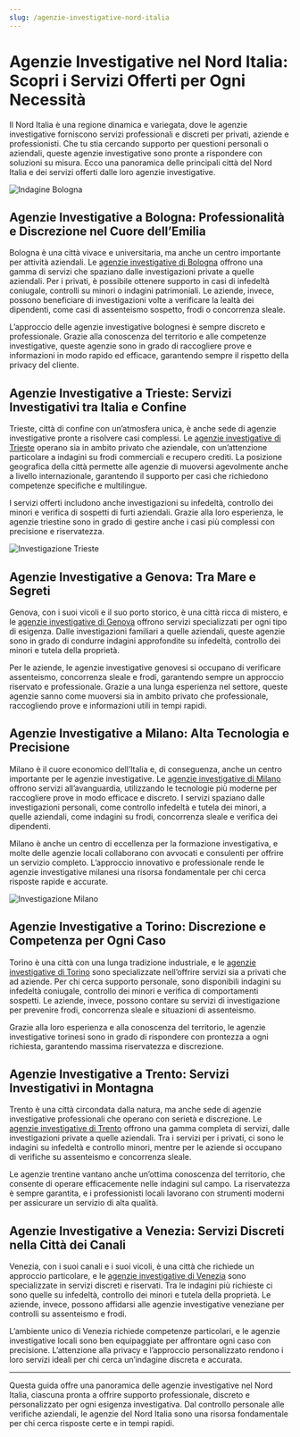 ```yaml
---
slug: /agenzie-investigative-nord-italia
---
```

# Agenzie Investigative nel Nord Italia: Scopri i Servizi Offerti per Ogni Necessità

Il Nord Italia è una regione dinamica e variegata, dove le agenzie investigative forniscono servizi professionali e discreti per privati, aziende e professionisti. Che tu stia cercando supporto per questioni personali o aziendali, queste agenzie investigative sono pronte a rispondere con soluzioni su misura. Ecco una panoramica delle principali città del Nord Italia e dei servizi offerti dalle loro agenzie investigative.

![Indagine Bologna](/guide-img/output/11.jpg)

## Agenzie Investigative a Bologna: Professionalità e Discrezione nel Cuore dell’Emilia

Bologna è una città vivace e universitaria, ma anche un centro importante per attività aziendali. Le [agenzie investigative di Bologna](https://www.impresaitalia.info/746/1/agenzie-investigative/bologna.aspx) offrono una gamma di servizi che spaziano dalle investigazioni private a quelle aziendali. Per i privati, è possibile ottenere supporto in casi di infedeltà coniugale, controlli su minori o indagini patrimoniali. Le aziende, invece, possono beneficiare di investigazioni volte a verificare la lealtà dei dipendenti, come casi di assenteismo sospetto, frodi o concorrenza sleale.

L’approccio delle agenzie investigative bolognesi è sempre discreto e professionale. Grazie alla conoscenza del territorio e alle competenze investigative, queste agenzie sono in grado di raccogliere prove e informazioni in modo rapido ed efficace, garantendo sempre il rispetto della privacy del cliente.

## Agenzie Investigative a Trieste: Servizi Investigativi tra Italia e Confine

Trieste, città di confine con un’atmosfera unica, è anche sede di agenzie investigative pronte a risolvere casi complessi. Le [agenzie investigative di Trieste](https://www.impresaitalia.info/746/1/agenzie-investigative/trieste.aspx) operano sia in ambito privato che aziendale, con un’attenzione particolare a indagini su frodi commerciali e recupero crediti. La posizione geografica della città permette alle agenzie di muoversi agevolmente anche a livello internazionale, garantendo il supporto per casi che richiedono competenze specifiche e multilingue.

I servizi offerti includono anche investigazioni su infedeltà, controllo dei minori e verifica di sospetti di furti aziendali. Grazie alla loro esperienza, le agenzie triestine sono in grado di gestire anche i casi più complessi con precisione e riservatezza.

![Investigazione Trieste](/guide-img/output/12.jpg)

## Agenzie Investigative a Genova: Tra Mare e Segreti

Genova, con i suoi vicoli e il suo porto storico, è una città ricca di mistero, e le [agenzie investigative di Genova](https://www.impresaitalia.info/746/1/agenzie-investigative/genova.aspx) offrono servizi specializzati per ogni tipo di esigenza. Dalle investigazioni familiari a quelle aziendali, queste agenzie sono in grado di condurre indagini approfondite su infedeltà, controllo dei minori e tutela della proprietà.

Per le aziende, le agenzie investigative genovesi si occupano di verificare assenteismo, concorrenza sleale e frodi, garantendo sempre un approccio riservato e professionale. Grazie a una lunga esperienza nel settore, queste agenzie sanno come muoversi sia in ambito privato che professionale, raccogliendo prove e informazioni utili in tempi rapidi.

## Agenzie Investigative a Milano: Alta Tecnologia e Precisione

Milano è il cuore economico dell’Italia e, di conseguenza, anche un centro importante per le agenzie investigative. Le [agenzie investigative di Milano](https://www.impresaitalia.info/746/1/agenzie-investigative/milano.aspx) offrono servizi all’avanguardia, utilizzando le tecnologie più moderne per raccogliere prove in modo efficace e discreto. I servizi spaziano dalle investigazioni personali, come controllo infedeltà e tutela dei minori, a quelle aziendali, come indagini su frodi, concorrenza sleale e verifica dei dipendenti.

Milano è anche un centro di eccellenza per la formazione investigativa, e molte delle agenzie locali collaborano con avvocati e consulenti per offrire un servizio completo. L’approccio innovativo e professionale rende le agenzie investigative milanesi una risorsa fondamentale per chi cerca risposte rapide e accurate.

![Investigazione Milano](/guide-img/output/13.jpg)

## Agenzie Investigative a Torino: Discrezione e Competenza per Ogni Caso

Torino è una città con una lunga tradizione industriale, e le [agenzie investigative di Torino](https://www.impresaitalia.info/746/1/agenzie-investigative/torino.aspx) sono specializzate nell’offrire servizi sia a privati che ad aziende. Per chi cerca supporto personale, sono disponibili indagini su infedeltà coniugale, controllo dei minori e verifica di comportamenti sospetti. Le aziende, invece, possono contare su servizi di investigazione per prevenire frodi, concorrenza sleale e situazioni di assenteismo.

Grazie alla loro esperienza e alla conoscenza del territorio, le agenzie investigative torinesi sono in grado di rispondere con prontezza a ogni richiesta, garantendo massima riservatezza e discrezione.

## Agenzie Investigative a Trento: Servizi Investigativi in Montagna

Trento è una città circondata dalla natura, ma anche sede di agenzie investigative professionali che operano con serietà e discrezione. Le [agenzie investigative di Trento](https://www.impresaitalia.info/746/1/agenzie-investigative/trento.aspx) offrono una gamma completa di servizi, dalle investigazioni private a quelle aziendali. Tra i servizi per i privati, ci sono le indagini su infedeltà e controllo minori, mentre per le aziende si occupano di verifiche su assenteismo e concorrenza sleale.

Le agenzie trentine vantano anche un’ottima conoscenza del territorio, che consente di operare efficacemente nelle indagini sul campo. La riservatezza è sempre garantita, e i professionisti locali lavorano con strumenti moderni per assicurare un servizio di alta qualità.

## Agenzie Investigative a Venezia: Servizi Discreti nella Città dei Canali

Venezia, con i suoi canali e i suoi vicoli, è una città che richiede un approccio particolare, e le [agenzie investigative di Venezia](https://www.impresaitalia.info/746/1/agenzie-investigative/venezia.aspx) sono specializzate in servizi discreti e riservati. Tra le indagini più richieste ci sono quelle su infedeltà, controllo dei minori e tutela della proprietà. Le aziende, invece, possono affidarsi alle agenzie investigative veneziane per controlli su assenteismo e frodi.

L’ambiente unico di Venezia richiede competenze particolari, e le agenzie investigative locali sono ben equipaggiate per affrontare ogni caso con precisione. L’attenzione alla privacy e l’approccio personalizzato rendono i loro servizi ideali per chi cerca un’indagine discreta e accurata.

---

Questa guida offre una panoramica delle agenzie investigative nel Nord Italia, ciascuna pronta a offrire supporto professionale, discreto e personalizzato per ogni esigenza investigativa. Dal controllo personale alle verifiche aziendali, le agenzie del Nord Italia sono una risorsa fondamentale per chi cerca risposte certe e in tempi rapidi.
